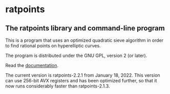 # ratpoints

## The ratpoints library and command-line program

This is a program that uses an optimized quadratic sieve algorithm in order
to find rational points on hyperelliptic curves.

The program is distributed under the GNU GPL, version 2 (or later).

Read the [documentation](https://www.mathe2.uni-bayreuth.de/stoll/programs/ratpoints-doc-2.2.pdf).

The current version is ratpoints-2.2.1 from January 18, 2022. This version can use 256-bit AVX
registers and has been optimized further, so that it now runs considerably faster than ratpoints-2.1.3.
